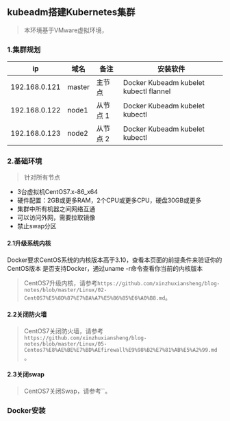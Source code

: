## kubeadm搭建Kubernetes集群    

>本环境基于VMware虚拟环境，

### 1.集群规划    
|   ip  |  域名  | 备注| 安装软件|
|  ----  | ----  |----  |----  |
|  192.168.0.121 | master | 主节点 |Docker Kubeadm kubelet kubectl flannel |
|  192.168.0.122 | node1 |从节点 1 |Docker Kubeadm kubelet kubectl |
|  192.168.0.123 | node2 |从节点 2 |Docker Kubeadm kubelet kubectl|

### 2.基础环境  

>针对所有节点   

- 3台虚拟机CentOS7.x-86_x64 
- 硬件配置：2GB或更多RAM，2个CPU或更多CPU，硬盘30GB或更多   
- 集群中所有机器之间网络互通    
- 可以访问外网，需要拉取镜像    
- 禁止swap分区  

#### 2.1升级系统内核   
Docker要求CentOS系统的内核版本高于3.10，查看本页面的前提条件来验证你的CentOS版本
是否支持Docker，通过uname -r命令查看你当前的内核版本

>CentOS7升级内核，请参考`https://github.com/xinzhuxiansheng/blog-notes/blob/master/Linux/02-CentOS7%E5%8D%87%E7%BA%A7%E5%86%85%E6%A0%B8.md`。   

#### 2.2关闭防火墙  

>CentOS7关闭防火墙，请参考`https://github.com/xinzhuxiansheng/blog-notes/blob/master/Linux/05-Centos7%E8%AE%BE%E7%BD%AEfirewall%E9%98%B2%E7%81%AB%E5%A2%99.md`。    

#### 2.3关闭swap    

>CentOS7关闭Swap，请参考``。    





### Docker安装  


### 